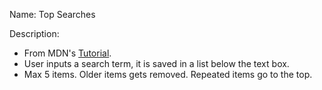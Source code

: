 Name: Top Searches

Description:
- From MDN's [Tutorial](https://developer.mozilla.org/en-US/docs/Learn/JavaScript/First_steps/Arrays).
- User inputs a search term, it is saved in a list below the text box.
- Max 5 items. Older items gets removed. Repeated items go to the top.